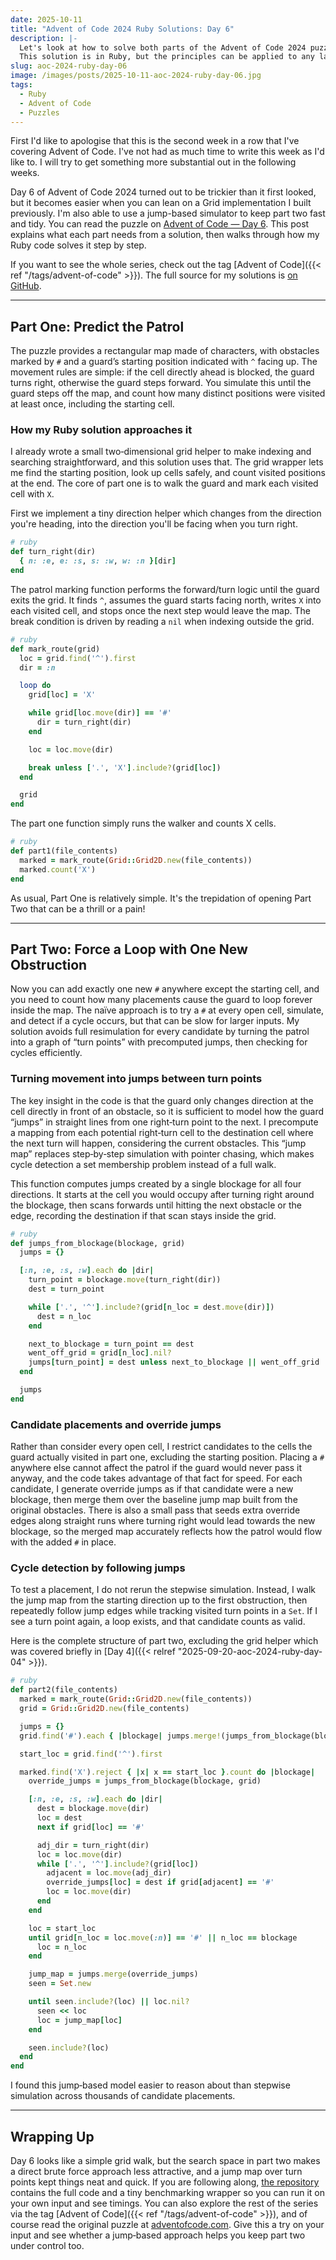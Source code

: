 ```yaml
---
date: 2025-10-11
title: "Advent of Code 2024 Ruby Solutions: Day 6"
description: |-
  Let's look at how to solve both parts of the Advent of Code 2024 puzzle on day 6.
  This solution is in Ruby, but the principles can be applied to any language.
slug: aoc-2024-ruby-day-06
image: /images/posts/2025-10-11-aoc-2024-ruby-day-06.jpg
tags:
  - Ruby
  - Advent of Code
  - Puzzles
---
```


First I'd like to apologise that this is the second week in a row that I've covering Advent of Code.
I've not had as much time to write this week as I'd like to.
I will try to get something more substantial out in the following weeks.

Day 6 of Advent of Code 2024 turned out to be trickier than it first looked, but it becomes easier when you can lean on a Grid implementation I built previously.
I'm also able to use a jump-based simulator to keep part two fast and tidy.
You can read the puzzle on [Advent of Code — Day 6](https://adventofcode.com/2024/day/6).
This post explains what each part needs from a solution, then walks through how my Ruby code solves it step by step.

If you want to see the whole series, check out the tag [Advent of Code]({{< ref "/tags/advent-of-code" >}}).
The full source for my solutions is [on GitHub](https://github.com/sdjmchattie/AdventOfCode2024).

---

## Part One: Predict the Patrol

The puzzle provides a rectangular map made of characters, with obstacles marked by `#` and a guard’s starting position indicated with `^` facing up.
The movement rules are simple: if the cell directly ahead is blocked, the guard turns right, otherwise the guard steps forward.
You simulate this until the guard steps off the map, and count how many distinct positions were visited at least once, including the starting cell.

### How my Ruby solution approaches it

I already wrote a small two‑dimensional grid helper to make indexing and searching straightforward, and this solution uses that.
The grid wrapper lets me find the starting position, look up cells safely, and count visited positions at the end.
The core of part one is to walk the guard and mark each visited cell with `X`.

First we implement a tiny direction helper which changes from the direction you're heading, into the direction you'll be facing when you turn right.

```ruby
# ruby
def turn_right(dir)
  { n: :e, e: :s, s: :w, w: :n }[dir]
end
```

The patrol marking function performs the forward/turn logic until the guard exits the grid.
It finds `^`, assumes the guard starts facing north, writes `X` into each visited cell, and stops once the next step would leave the map.
The break condition is driven by reading a `nil` when indexing outside the grid.

```ruby
# ruby
def mark_route(grid)
  loc = grid.find('^').first
  dir = :n

  loop do
    grid[loc] = 'X'

    while grid[loc.move(dir)] == '#'
      dir = turn_right(dir)
    end

    loc = loc.move(dir)

    break unless ['.', 'X'].include?(grid[loc])
  end

  grid
end
```

The part one function simply runs the walker and counts X cells.

```ruby
# ruby
def part1(file_contents)
  marked = mark_route(Grid::Grid2D.new(file_contents))
  marked.count('X')
end
```

As usual, Part One is relatively simple.
It's the trepidation of opening Part Two that can be a thrill or a pain!

---

## Part Two: Force a Loop with One New Obstruction

Now you can add exactly one new `#` anywhere except the starting cell, and you need to count how many placements cause the guard to loop forever inside the map.
The naïve approach is to try a `#` at every open cell, simulate, and detect if a cycle occurs, but that can be slow for larger inputs.
My solution avoids full resimulation for every candidate by turning the patrol into a graph of “turn points” with precomputed jumps, then checking for cycles efficiently.

### Turning movement into jumps between turn points

The key insight in the code is that the guard only changes direction at the cell directly in front of an obstacle, so it is sufficient to model how the guard “jumps” in straight lines from one right‑turn point to the next.
I precompute a mapping from each potential right‑turn cell to the destination cell where the next turn will happen, considering the current obstacles.
This “jump map” replaces step‑by‑step simulation with pointer chasing, which makes cycle detection a set membership problem instead of a full walk.

This function computes jumps created by a single blockage for all four directions.
It starts at the cell you would occupy after turning right around the blockage, then scans forwards until hitting the next obstacle or the edge, recording the destination if that scan stays inside the grid.

```ruby
# ruby
def jumps_from_blockage(blockage, grid)
  jumps = {}

  [:n, :e, :s, :w].each do |dir|
    turn_point = blockage.move(turn_right(dir))
    dest = turn_point

    while ['.', '^'].include?(grid[n_loc = dest.move(dir)])
      dest = n_loc
    end

    next_to_blockage = turn_point == dest
    went_off_grid = grid[n_loc].nil?
    jumps[turn_point] = dest unless next_to_blockage || went_off_grid
  end

  jumps
end
```

### Candidate placements and override jumps

Rather than consider every open cell, I restrict candidates to the cells the guard actually visited in part one, excluding the starting position.
Placing a `#` anywhere else cannot affect the patrol if the guard would never pass it anyway, and the code takes advantage of that fact for speed.
For each candidate, I generate override jumps as if that candidate were a new blockage, then merge them over the baseline jump map built from the original obstacles.
There is also a small pass that seeds extra override edges along straight runs where turning right would lead towards the new blockage, so the merged map accurately reflects how the patrol would flow with the added `#` in place.

### Cycle detection by following jumps

To test a placement, I do not rerun the stepwise simulation.
Instead, I walk the jump map from the starting direction up to the first obstruction, then repeatedly follow jump edges while tracking visited turn points in a `Set`.
If I see a turn point again, a loop exists, and that candidate counts as valid.

Here is the complete structure of part two, excluding the grid helper which was covered briefly in [Day 4]({{< relref "2025-09-20-aoc-2024-ruby-day-04" >}}).

```ruby
# ruby
def part2(file_contents)
  marked = mark_route(Grid::Grid2D.new(file_contents))
  grid = Grid::Grid2D.new(file_contents)

  jumps = {}
  grid.find('#').each { |blockage| jumps.merge!(jumps_from_blockage(blockage, grid)) }

  start_loc = grid.find('^').first

  marked.find('X').reject { |x| x == start_loc }.count do |blockage|
    override_jumps = jumps_from_blockage(blockage, grid)

    [:n, :e, :s, :w].each do |dir|
      dest = blockage.move(dir)
      loc = dest
      next if grid[loc] == '#'

      adj_dir = turn_right(dir)
      loc = loc.move(dir)
      while ['.', '^'].include?(grid[loc])
        adjacent = loc.move(adj_dir)
        override_jumps[loc] = dest if grid[adjacent] == '#'
        loc = loc.move(dir)
      end
    end

    loc = start_loc
    until grid[n_loc = loc.move(:n)] == '#' || n_loc == blockage
      loc = n_loc
    end

    jump_map = jumps.merge(override_jumps)
    seen = Set.new

    until seen.include?(loc) || loc.nil?
      seen << loc
      loc = jump_map[loc]
    end

    seen.include?(loc)
  end
end
```

I found this jump‑based model easier to reason about than stepwise simulation across thousands of candidate placements.

---

## Wrapping Up

Day 6 looks like a simple grid walk, but the search space in part two makes a direct brute force approach less attractive, and a jump map over turn points kept things neat and quick.
If you are following along, [the repository](https://github.com/sdjmchattie/AdventOfCode2024) contains the full code and a tiny benchmarking wrapper so you can run it on your own input and see timings.
You can also explore the rest of the series via the tag [Advent of Code]({{< ref "/tags/advent-of-code" >}}), and of course read the original puzzle at [adventofcode.com](https://adventofcode.com/2024/day/6).
Give this a try on your input and see whether a jump‑based approach helps you keep part two under control too.
